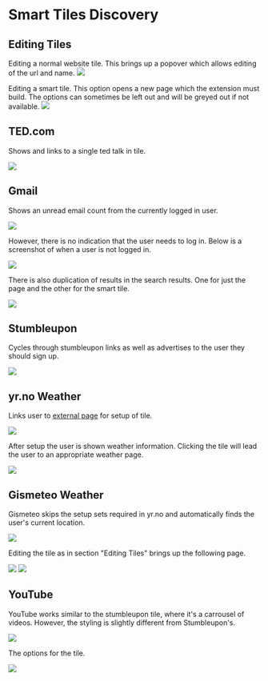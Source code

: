 # Smart Tiles Discovery

## Editing Tiles

Editing a normal website tile. This brings up a popover which allows editing of
the url and name.
![](tiles/edit.website.png)

Editing a smart tile. This option opens a new page which the extension must
build. The options can sometimes be left out and will be greyed out if not
available.
![](tiles/edit.smart.tile.png)

## TED.com

Shows and links to a single ted talk in tile.

![](tiles/ted.png)

## Gmail

Shows an unread email count from the currently logged in user.

![](tiles/gmail.png)

However, there is no indication that the user needs to log in. Below is a
screenshot of when a user is not logged in.

![](tiles/gmail.no.login.png)

There is also duplication of results in the search results. One for just the
page and the other for the smart tile.

![](tiles/gmail.dups.png)

## Stumbleupon

Cycles through stumbleupon links as well as advertises to the user they should
sign up.

![](tiles/stumble.gif)

## yr.no Weather

Links user to [external page](yr.setup.instructions.pdf) for setup of tile.

![](tiles/weather.yr.setup.png)

After setup the user is shown weather information. Clicking the tile will lead
the user to an appropriate weather page.

![](tiles/weather.yr.png)

## Gismeteo Weather

Gismeteo skips the setup sets required in yr.no and automatically finds the
user's current location.

![](tiles/gismeteo.png)

Editing the tile as in section "Editing Tiles" brings up the following page.

![](tiles/edit.smart.tile.png)
![](tiles/gismeteo.edit.png)

## YouTube

YouTube works similar to the stumbleupon tile, where it's a carrousel of videos.
However, the styling is slightly different from Stumbleupon's.

![](tiles/youtube.png)

The options for the tile.

![](tiles/youtube.edit.png)

